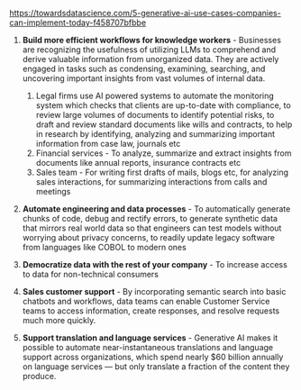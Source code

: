 https://towardsdatascience.com/5-generative-ai-use-cases-companies-can-implement-today-f458707bfbbe

1. **Build more efficient workflows for knowledge workers** - Businesses are recognizing the usefulness of utilizing LLMs to comprehend and derive valuable information from unorganized data. They are actively engaged in tasks such as condensing, examining, searching, and uncovering important insights from vast volumes of internal data.
	1. Legal firms use AI powered systems to automate the monitoring system which checks that clients are up-to-date with compliance, to review large volumes of documents to identify potential risks, to draft and review standard documents like wills and contracts, to help in research by identifying, analyzing and summarizing important information from case law, journals etc
	2. Financial services - To analyze, summarize and extract insights from documents like annual reports, insurance contracts etc
	3. Sales team - For writing first drafts of mails, blogs etc, for analyzing sales interactions, for summarizing interactions from calls and meetings

2. **Automate engineering and data processes** - To automatically generate chunks of code, debug and rectify errors, to generate synthetic data that mirrors real world data so that engineers can test models without worrying about privacy concerns, to readily update legacy software from languages like COBOL to modern ones
3. **Democratize data with the rest of your company** - To increase access to data for non-technical consumers
4. **Sales customer support** - By incorporating semantic search into basic chatbots and workflows, data teams can enable Customer Service teams to access information, create responses, and resolve requests much more quickly.
5. **Support translation and language services** - Generative AI makes it possible to automate near-instantaneous translations and language support across organizations, which spend nearly $60 billion annually on language services — but only translate a fraction of the content they produce.